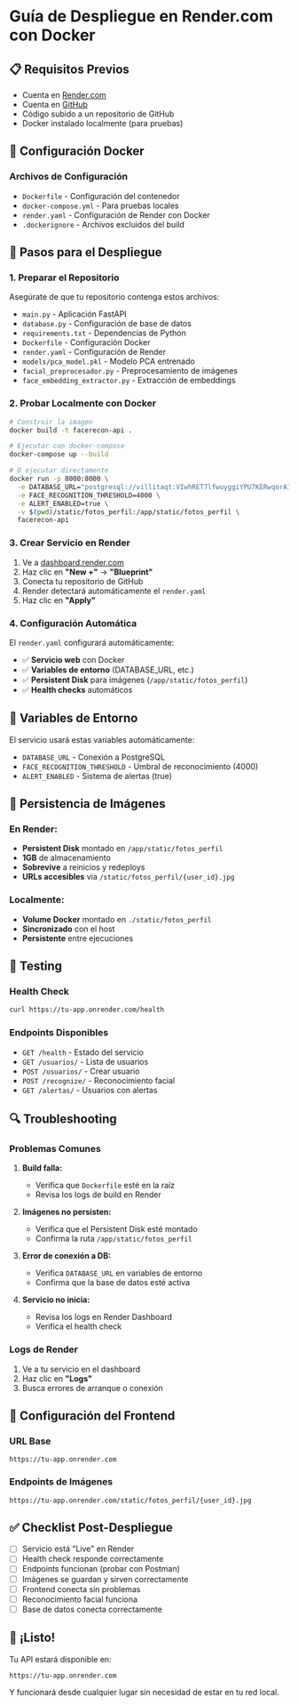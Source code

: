 # Guía de Despliegue en Render.com con Docker

## 📋 Requisitos Previos

- Cuenta en [Render.com](https://render.com)
- Cuenta en [GitHub](https://github.com)
- Código subido a un repositorio de GitHub
- Docker instalado localmente (para pruebas)

## 🐳 Configuración Docker

### Archivos de Configuración
- `Dockerfile` - Configuración del contenedor
- `docker-compose.yml` - Para pruebas locales
- `render.yaml` - Configuración de Render con Docker
- `.dockerignore` - Archivos excluidos del build

## 🚀 Pasos para el Despliegue

### 1. Preparar el Repositorio

Asegúrate de que tu repositorio contenga estos archivos:
- `main.py` - Aplicación FastAPI
- `database.py` - Configuración de base de datos
- `requirements.txt` - Dependencias de Python
- `Dockerfile` - Configuración Docker
- `render.yaml` - Configuración de Render
- `models/pca_model.pkl` - Modelo PCA entrenado
- `facial_preprocesador.py` - Preprocesamiento de imágenes
- `face_embedding_extractor.py` - Extracción de embeddings

### 2. Probar Localmente con Docker

```bash
# Construir la imagen
docker build -t facerecon-api .

# Ejecutar con docker-compose
docker-compose up --build

# O ejecutar directamente
docker run -p 8000:8000 \
  -e DATABASE_URL="postgresql://villitaqt:VIwhRET7lfwuyggiYPU7KERwqorA1ndH@dpg-d1cpf86r433s7384v5hg-a.oregon-postgres.render.com/face_recon_db" \
  -e FACE_RECOGNITION_THRESHOLD=4000 \
  -e ALERT_ENABLED=true \
  -v $(pwd)/static/fotos_perfil:/app/static/fotos_perfil \
  facerecon-api
```

### 3. Crear Servicio en Render

1. Ve a [dashboard.render.com](https://dashboard.render.com)
2. Haz clic en **"New +"** → **"Blueprint"**
3. Conecta tu repositorio de GitHub
4. Render detectará automáticamente el `render.yaml`
5. Haz clic en **"Apply"**

### 4. Configuración Automática

El `render.yaml` configurará automáticamente:
- ✅ **Servicio web** con Docker
- ✅ **Variables de entorno** (DATABASE_URL, etc.)
- ✅ **Persistent Disk** para imágenes (`/app/static/fotos_perfil`)
- ✅ **Health checks** automáticos

## 🔧 Variables de Entorno

El servicio usará estas variables automáticamente:
- `DATABASE_URL` - Conexión a PostgreSQL
- `FACE_RECOGNITION_THRESHOLD` - Umbral de reconocimiento (4000)
- `ALERT_ENABLED` - Sistema de alertas (true)

## 💾 Persistencia de Imágenes

### En Render:
- **Persistent Disk** montado en `/app/static/fotos_perfil`
- **1GB** de almacenamiento
- **Sobrevive** a reinicios y redeploys
- **URLs accesibles** via `/static/fotos_perfil/{user_id}.jpg`

### Localmente:
- **Volume Docker** montado en `./static/fotos_perfil`
- **Sincronizado** con el host
- **Persistente** entre ejecuciones

## 🧪 Testing

### Health Check
```bash
curl https://tu-app.onrender.com/health
```

### Endpoints Disponibles
- `GET /health` - Estado del servicio
- `GET /usuarios/` - Lista de usuarios
- `POST /usuarios/` - Crear usuario
- `POST /recognize/` - Reconocimiento facial
- `GET /alertas/` - Usuarios con alertas

## 🔍 Troubleshooting

### Problemas Comunes

1. **Build falla:**
   - Verifica que `Dockerfile` esté en la raíz
   - Revisa los logs de build en Render

2. **Imágenes no persisten:**
   - Verifica que el Persistent Disk esté montado
   - Confirma la ruta `/app/static/fotos_perfil`

3. **Error de conexión a DB:**
   - Verifica `DATABASE_URL` en variables de entorno
   - Confirma que la base de datos esté activa

4. **Servicio no inicia:**
   - Revisa los logs en Render Dashboard
   - Verifica el health check

### Logs de Render
1. Ve a tu servicio en el dashboard
2. Haz clic en **"Logs"**
3. Busca errores de arranque o conexión

## 📱 Configuración del Frontend

### URL Base
```
https://tu-app.onrender.com
```

### Endpoints de Imágenes
```
https://tu-app.onrender.com/static/fotos_perfil/{user_id}.jpg
```

## ✅ Checklist Post-Despliegue

- [ ] Servicio está "Live" en Render
- [ ] Health check responde correctamente
- [ ] Endpoints funcionan (probar con Postman)
- [ ] Imágenes se guardan y sirven correctamente
- [ ] Frontend conecta sin problemas
- [ ] Reconocimiento facial funciona
- [ ] Base de datos conecta correctamente

## 🚀 ¡Listo!

Tu API estará disponible en:
```
https://tu-app.onrender.com
```

Y funcionará desde cualquier lugar sin necesidad de estar en tu red local. 